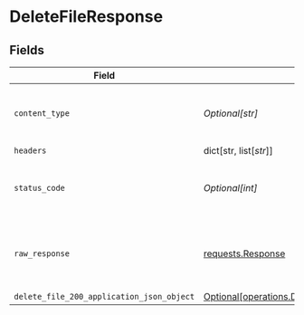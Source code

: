 # DeleteFileResponse


## Fields

| Field                                                                                                            | Type                                                                                                             | Required                                                                                                         | Description                                                                                                      |
| ---------------------------------------------------------------------------------------------------------------- | ---------------------------------------------------------------------------------------------------------------- | ---------------------------------------------------------------------------------------------------------------- | ---------------------------------------------------------------------------------------------------------------- |
| `content_type`                                                                                                   | *Optional[str]*                                                                                                  | :heavy_check_mark:                                                                                               | HTTP response content type for this operation                                                                    |
| `headers`                                                                                                        | dict[str, list[*str*]]                                                                                           | :heavy_minus_sign:                                                                                               | N/A                                                                                                              |
| `status_code`                                                                                                    | *Optional[int]*                                                                                                  | :heavy_check_mark:                                                                                               | HTTP response status code for this operation                                                                     |
| `raw_response`                                                                                                   | [requests.Response](https://requests.readthedocs.io/en/latest/api/#requests.Response)                            | :heavy_minus_sign:                                                                                               | Raw HTTP response; suitable for custom response parsing                                                          |
| `delete_file_200_application_json_object`                                                                        | [Optional[operations.DeleteFile200ApplicationJSON]](undefined/models/operations/deletefile200applicationjson.md) | :heavy_minus_sign:                                                                                               | N/A                                                                                                              |